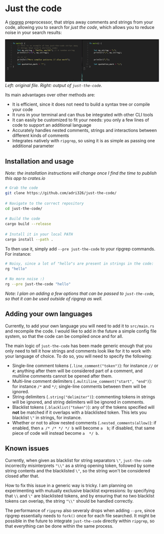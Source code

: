 # Just the code

A [ripgrep](https://github.com/BurntSushi/ripgrep) preprocessor, that strips away comments and strings from your code,
allowing you to search for *just the code*, which allows you to reduce noise in your search results:

![Example output of just-the-code](./assets/output-example.png)
*Left: original file. Right: output of `just-the-code`.*

Its main advantages over other methods are:

- It is efficient, since it does not need to build a syntax tree or compile your code
- It runs in your terminal and can thus be integrated with other CLI tools
- It can easily be customized to fit your needs: you only a few lines of code to support an additional language
- Accurately handles nested comments, strings and interactions between different kinds of comments
- Integrates natively with `ripgrep`, so using it is as simple as passing one additional parameter

## Installation and usage

*Note: the installation instructions will change once I find the time to publish this app to crates.io*

```sh
# Grab the code
git clone https://github.com/adri326/just-the-code/

# Navigate to the correct repository
cd just-the-code/

# Build the code
cargo build --release

# Install it in your local PATH
cargo install --path .
```

To then use it, simply add `--pre just-the-code` to your ripgrep commands. For instance:

```sh
# Noisy, since a lot of "hello"s are present in strings in the code:
rg "hello"

# No more noise :)
rg --pre just-the-code "hello"
```

*Note: I plan on adding a few options that can be passed to `just-the-code`, so that it can be used outside of ripgrep as well.*

## Adding your own languages

Currently, to add your own language you will need to add it to `src/main.rs` and recompile the code.
I would like to add in the future a simple config file system, so that the code can be compiled once and for all.

The main logic of `just-the-code` has been made generic enough that you only need to tell it how strings and comments
look like for it to work with your language of choice. To do so, you will need to specify the following:

- Single-line comment tokens (`.line_comment("token")`): for instance `//` or `#`; anything after them will be considered part of a comment,
and multiline comments cannot be opened after them.
- Multi-line comment delimiters (`.multiline_comment("start", "end")`): for instance `/*` and `*/`;
single-line comments between them will be ignored.
- String delimiters (`.string("delimiter")`): commenting tokens in strings will be ignored, and string delimiters will be ignored in comments.
- Blacklist tokens (`.blacklist("token")`): any of the tokens specified will **not** be matched if it overlaps with a blacklisted token.
This lets you blacklist `\"` in strings, for instance.
- Whether or not to allow nested comments (`.nested_comments(allow)`):
if enabled, then `a /* /* */ */ b` will become `a  b`; if disabled, that same piece of code will instead become `a  */ b`.

## Known issues

Currently, when given as blacklist for string separators `\"`,
`just-the-code` incorrectly misinterprets `"\\"` as a string opening token, followed by some string contents and the blacklisted `\"`,
so the string won't be considered closed after that.

How to fix this issue in a generic way is tricky.
I am planning on experimenting with mutually exclusive blacklist expressions:
by specifying that `\\` and `\"` are blacklisted tokens, and by ensuring that no two blacklist tokens can overlap,
the string `"\\"` should be handled correctly.

The performance of `ripgrep` also severaly drops when adding `--pre`, since ripgrep essentially needs to `fork()` once for each file searched.
It might be possible in the future to integrate `just-the-code` directly within `ripgrep`, so that everything can be done within the same process.
